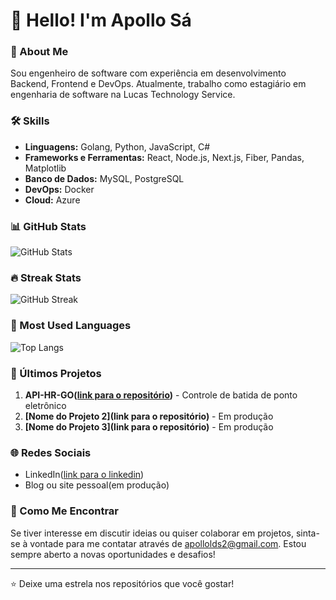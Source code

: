 # 👋 Hello! I'm Apollo Sá

### 💼 About Me
Sou engenheiro de software com experiência em desenvolvimento Backend, Frontend e DevOps. Atualmente, trabalho como estagiário em engenharia de software na Lucas Technology Service.

### 🛠 Skills
- **Linguagens:** Golang, Python, JavaScript, C#
- **Frameworks e Ferramentas:** React, Node.js, Next.js, Fiber, Pandas, Matplotlib
- **Banco de Dados:** MySQL, PostgreSQL
- **DevOps:** Docker
- **Cloud:** Azure

### 📊 GitHub Stats
![GitHub Stats](https://github-readme-stats.vercel.app/api?username=apollo920&show_icons=true&theme=dracula&count_private=true)

### 🔥 Streak Stats
![GitHub Streak](https://streak-stats.demolab.com/?user=apollo920&theme=dracula)

### 📌 Most Used Languages
![Top Langs](https://github-readme-stats.vercel.app/api/top-langs/?username=apollo920&layout=compact&theme=dracula)


### 🚀 Últimos Projetos
1. **API-HR-GO([link para o repositório](https://github.com/apollo920/API-HR-GO.git))** - Controle de batida de ponto eletrônico
2. **[Nome do Projeto 2](link para o repositório)** - Em produção
3. **[Nome do Projeto 3](link para o repositório)** - Em produção

### 🌐 Redes Sociais
- LinkedIn([link para o linkedin](https://www.linkedin.com/in/apollo-s%C3%A1-90939231b/))
- Blog ou site pessoal(em produção)

### 💬 Como Me Encontrar
Se tiver interesse em discutir ideias ou quiser colaborar em projetos, sinta-se à vontade para me contatar através de apollolds2@gmail.com. Estou sempre aberto a novas oportunidades e desafios!

---

⭐️ Deixe uma estrela nos repositórios que você gostar!
